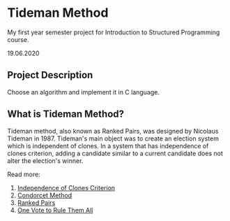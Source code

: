 # Tideman Method
My first year semester project for Introduction to Structured Programming course.

19.06.2020
## Project Description
Choose an algorithm and implement it in C language.

## What is Tideman Method?
Tideman method, also known as Ranked Pairs, was designed by Nicolaus Tideman in 1987. Tideman's main object was to create an election system which is independent of clones. In a system that has independence of clones criterion, adding a candidate similar to a current candidate does not alter the election's winner.

Read more:
1. [Independence of Clones Criterion](https://en.wikipedia.org/wiki/Independence_of_clones_criterion)
2. [Condorcet Method](https://en.wikipedia.org/wiki/Condorcet_method)
3. [Ranked Pairs](https://en.wikipedia.org/wiki/Ranked_pairs)
4. [One Vote to Rule Them All](https://medium.com/the-political-science-initiative/the-voting-system-to-end-all-voting-systems-8377620609fd)
